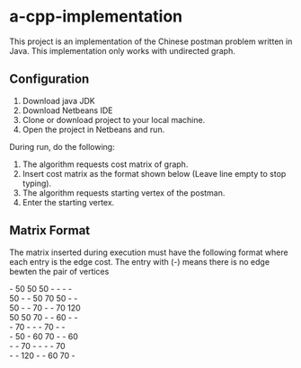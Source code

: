 # a-cpp-implementation
This project is an implementation of the Chinese postman problem written in Java. This implementation only works with undirected graph.

## Configuration

1. Download java JDK
2. Download Netbeans IDE
3. Clone or download project to your local machine.
4. Open the project in Netbeans and run.

During run, do the following:
1. The algorithm requests cost matrix of graph.
2. Insert cost matrix as the format shown below (Leave line empty to stop typing).
3. The algorithm requests starting vertex of the postman.
4. Enter the starting vertex.

## Matrix Format
The matrix inserted during execution must have the following format where each entry is the edge cost. The entry with (\-) means there is no edge bewten the pair of vertices

\- 50 50 50 \- \- \- \-  
50 \- \- 50 70 50 \- \-  
50 \- \- 70 \- \- 70 120  
50 50 70 \- \- 60 \- \-  
\- 70 \-  \-  \- 70  \- \-  
\- 50 \- 60 70 \- \- 60  
\- \- 70 \- \- \- \- 70  
\- \- 120 \- \- 60 70 -  

